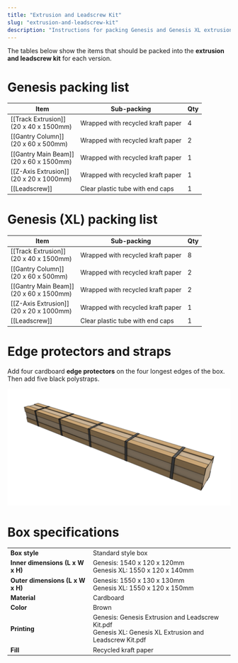 ```yaml
---
title: "Extrusion and Leadscrew Kit"
slug: "extrusion-and-leadscrew-kit"
description: "Instructions for packing Genesis and Genesis XL extrusion and leadscrew kits"
---
```


The tables below show the items that should be packed into the **extrusion and leadscrew kit** for each version.

# Genesis packing list

|Item|Sub-packing|Qty|
|----|-----------|---|
|[[Track Extrusion]]<br>(20 x 40 x 1500mm)|Wrapped with recycled kraft paper|4
|[[Gantry Column]]<br>(20 x 60 x 500mm)|Wrapped with recycled kraft paper|2
|[[Gantry Main Beam]]<br>(20 x 60 x 1500mm)|Wrapped with recycled kraft paper|1
|[[Z-Axis Extrusion]]<br>(20 x 20 x 1000mm)|Wrapped with recycled kraft paper|1
|[[Leadscrew]]|Clear plastic tube with end caps|1

# Genesis (XL) packing list

|Item|Sub-packing|Qty|
|----|-----------|---|
|[[Track Extrusion]]<br>(20 x 40 x 1500mm)|Wrapped with recycled kraft paper|8
|[[Gantry Column]]<br>(20 x 60 x 500mm)|Wrapped with recycled kraft paper|2
|[[Gantry Main Beam]]<br>(20 x 60 x 1500mm)|Wrapped with recycled kraft paper|2
|[[Z-Axis Extrusion]]<br>(20 x 20 x 1000mm)|Wrapped with recycled kraft paper|1
|[[Leadscrew]]|Clear plastic tube with end caps|1

# Edge protectors and straps

Add four cardboard **edge protectors** on the four longest edges of the box. Then add five black polystraps.

![extrusion and leadscrew box edge protectors and straps](_images/extrusion_and_leadscrew_box_edge_protectors_and_straps.png)

# Box specifications

|                              |                              |
|------------------------------|------------------------------|
|**Box style**                 |Standard style box
|**Inner dimensions (L x W x H)**|Genesis: 1540 x 120 x 120mm<br>Genesis XL: 1550 x 120 x 140mm
|**Outer dimensions (L x W x H)**|Genesis: 1550 x 130 x 130mm<br>Genesis XL: 1550 x 120 x 150mm
|**Material**                  |Cardboard
|**Color**                     |Brown
|**Printing**                  |Genesis: Genesis Extrusion and Leadscrew Kit.pdf<br>Genesis XL: Genesis XL Extrusion and Leadscrew Kit.pdf
|**Fill**                      |Recycled kraft paper

